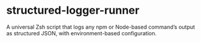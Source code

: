 # structured-logger-runner
A universal Zsh script that logs any npm or Node-based command’s output as structured JSON, with environment-based configuration.
